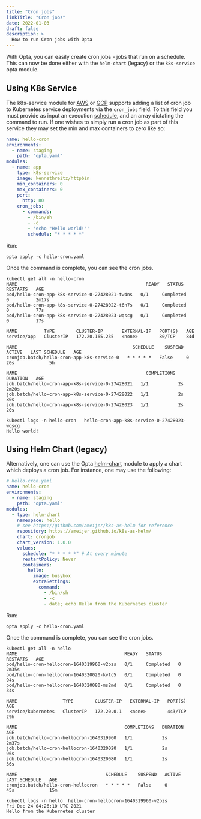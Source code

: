 ```yaml
---
title: "Cron jobs"
linkTitle: "Cron jobs"
date: 2022-01-03
draft: false
description: >
  How to run Cron jobs with Opta
---
```


With Opta, you can easily create cron jobs - jobs that run on a schedule. This can now be done either
with the `helm-chart` (legacy) or the `k8s-service` opta module.

## Using K8s Service
The k8s-service module for [AWS](/reference/aws/service_modules/aws-k8s-service) or
[GCP](/reference/gcp/service_modules/gcp-k8s-service) supports adding a list of cron job to Kubernetes service 
deployments via the `cron_jobs` field. To this field you must provide as input an execution 
[schedule](https://kubernetes.io/docs/concepts/workloads/controllers/cron-jobs/#cron-schedule-syntax),
and an array dictating the command to run. If one wishes to simply run a cron job as part of this service
they may set the min and max containers to zero like so:

```yaml
name: hello-cron
environments:
  - name: staging
    path: "opta.yaml"
modules:
  - name: app
    type: k8s-service
    image: kennethreitz/httpbin
    min_containers: 0
    max_containers: 0
    port:
      http: 80
    cron_jobs:
      - commands:
        - /bin/sh
        - -c
        - 'echo "Hello world!"'
        schedule: "* * * * *"
```

Run:
```
opta apply -c hello-cron.yaml
```

Once the command is complete, you can see the cron jobs.

```
kubectl get all -n hello-cron                                    
NAME                                                READY   STATUS      RESTARTS   AGE
pod/hello-cron-app-k8s-service-0-27428021-tw4ns   0/1     Completed   0          2m17s
pod/hello-cron-app-k8s-service-0-27428022-t6n7s   0/1     Completed   0          77s
pod/hello-cron-app-k8s-service-0-27428023-wqscg   0/1     Completed   0          17s

NAME          TYPE        CLUSTER-IP       EXTERNAL-IP   PORT(S)   AGE
service/app   ClusterIP   172.20.165.235   <none>        80/TCP    84d

NAME                                           SCHEDULE    SUSPEND   ACTIVE   LAST SCHEDULE   AGE
cronjob.batch/hello-cron-app-k8s-service-0   * * * * *   False     0        20s             5h

NAME                                                COMPLETIONS   DURATION   AGE
job.batch/hello-cron-app-k8s-service-0-27428021   1/1           2s         2m20s
job.batch/hello-cron-app-k8s-service-0-27428022   1/1           2s         80s
job.batch/hello-cron-app-k8s-service-0-27428023   1/1           2s         20s
```

```
kubectl logs -n hello-cron   hello-cron-app-k8s-service-0-27428023-wqscg                                  
Hello world!
```

## Using Helm Chart (legacy)
Alternatively, one can use the Opta [helm-chart](https://github.com/ameijer/k8s-as-helm/tree/master/charts/cronjob) 
module to apply a chart which deploys a cron job. For instance, one may use the following:

```yaml
# hello-cron.yaml
name: hello-cron
environments:
  - name: staging
    path: "opta.yaml"
modules:
  - type: helm-chart
    namespace: hello
    # see https://github.com/ameijer/k8s-as-helm for reference
    repository: https://ameijer.github.io/k8s-as-helm/
    chart: cronjob
    chart_version: 1.0.0
    values:
      schedule: "* * * * *" # At every minute
      restartPolicy: Never
      containers:
        hello:
          image: busybox
          extraSettings:
            command:
              - /bin/sh
              - -c
              - date; echo Hello from the Kubernetes cluster
```

Run:
```
opta apply -c hello-cron.yaml
```

Once the command is complete, you can see the cron jobs.

```
kubectl get all -n hello                                    
NAME                                        READY   STATUS      RESTARTS   AGE
pod/hello-cron-hellocron-1640319960-v2bzs   0/1     Completed   0          2m35s
pod/hello-cron-hellocron-1640320020-kvtc5   0/1     Completed   0          94s
pod/hello-cron-hellocron-1640320080-ms2md   0/1     Completed   0          34s

NAME                 TYPE        CLUSTER-IP   EXTERNAL-IP   PORT(S)   AGE
service/kubernetes   ClusterIP   172.20.0.1   <none>        443/TCP   29h

NAME                                        COMPLETIONS   DURATION   AGE
job.batch/hello-cron-hellocron-1640319960   1/1           2s         2m37s
job.batch/hello-cron-hellocron-1640320020   1/1           2s         96s
job.batch/hello-cron-hellocron-1640320080   1/1           2s         36s

NAME                                 SCHEDULE    SUSPEND   ACTIVE   LAST SCHEDULE   AGE
cronjob.batch/hello-cron-hellocron   * * * * *   False     0        45s             15m
```

```
kubectl logs -n hello  hello-cron-hellocron-1640319960-v2bzs                                     
Fri Dec 24 04:26:10 UTC 2021
Hello from the Kubernetes cluster
```
